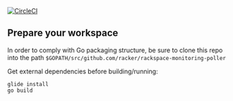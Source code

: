 [![CircleCI](https://circleci.com/gh/racker/rackspace-monitoring-poller.svg?style=svg)](https://circleci.com/gh/racker/rackspace-monitoring-poller)

## Prepare your workspace

In order to comply with Go packaging structure, be sure to clone this repo 
into the path `$GOPATH/src/github.com/racker/rackspace-monitoring-poller`

Get external dependencies before building/running:

```
glide install
go build
```
